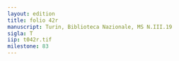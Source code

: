 ```yaml
---
layout: edition
title: folio 42r
manuscript: Turin, Biblioteca Nazionale, MS N.III.19
sigla: T
iip: t042r.tif
milestone: 83
---
```

